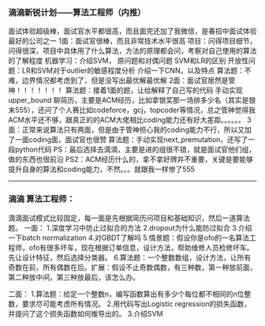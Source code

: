 ### 滴滴新锐计划——算法工程师（内推）

面试体验超级棒，面试官水平都很高，而且面完还加了我微信，是春招中面试体验最好的公司之一
1面：面试官很棒，而且非常技术水平很高
项目：问得项目细节，问得很深，项目中具体用了什么算法，方法的原理都会问，考察对自己使用的算法的了解程度
机器学习：介绍SVM，
原问题和对偶问题
SVM和LR的区别
开放性问题：LR和SVM对于outlier的敏感程度分析
介绍一下CNN，以及特点
算法题：不难，边界情况都考虑到了，但是没写出最优解最优解
2面：面试官居然是管神！！！！！！！
算法题：接着1面的题，让给解释了自己写的代码
手动实现upper_bound
聊简历，主要是ACM经历，比如拿银奖那一场排多少名（其实是银末555），还问了个人赛比如codeforce，gcj，topcoder等情况，总之管神觉得我ACM水平还不够，跟真正的的ACM大佬相比coding能力还有好大差距。。。。。。
3面：正常来说算法只有两面，但是由于管神担心我的coding能力不行，所以又加了一面coding面，面试官也很赞
算法题：手动实现next_premutation，还写了一段python代码
PS：最后选择去滴滴，主要是进的组很不错，就是面试官他们组，做的东西也很前沿
PS2：ACM经历什么的，拿不拿好牌并不重要，关键是要能够提升自身的算法和coding能力，不然。。。就跟我一样惨了555

---

### 滴滴 算法工程师：

滴滴面试模式比较固定，每一面是先根据简历问项目和基础知识，然后一道算法题。
一面：
1.深度学习中防止过拟合的方法
2.dropout为什么能防过拟合
3.介绍一下batch normalization
4.对GBDT了解吗
5.情景题：假设你是ofo的一名算法工程师，ofo有很多坏车，现在根据订单信息，设计方法，帮助维修人员检修坏车。先让设计特征，然后选择分类器。
6.算法题：一个整数数组，设计方法，让所有奇数在前，所有偶数在后。扩展：假设不止奇数偶数，有三种数，第一种放前面，第二种放中间，第三种放最后，该怎么办。

二面：
1.算法题：给定一个整数n，编写函数算出有多少个每位都不相同的n位整数，要求尽可能考虑所有情况。
2.用代码写出Logistic regression的损失函数，并提问了这个损失函数如何推导出的。
3.介绍SVM
